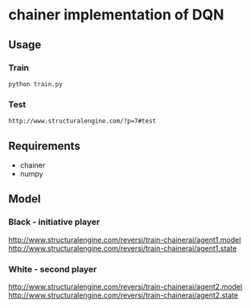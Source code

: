 # chainer implementation of DQN

## Usage
### Train
```
python train.py
```

### Test
```
http://www.structuralengine.com/?p=7#test
```

## Requirements
* chainer
* numpy

## Model
### Black - initiative player
http://www.structuralengine.com/reversi/train-chainerai/agent1.model
http://www.structuralengine.com/reversi/train-chainerai/agent1.state

### White - second player
http://www.structuralengine.com/reversi/train-chainerai/agent2.model
http://www.structuralengine.com/reversi/train-chainerai/agent2.state

